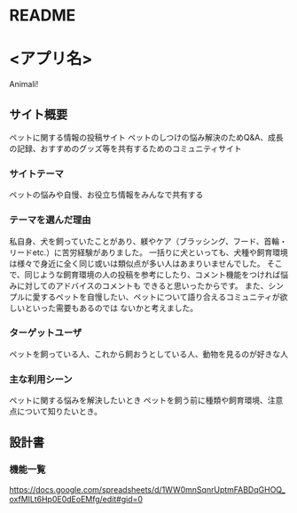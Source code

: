 # README
# <アプリ名>
Animali!

## サイト概要
ペットに関する情報の投稿サイト
ペットのしつけの悩み解決のためQ&A、成長の記録、おすすめのグッズ等を共有するためのコミュニティサイト
### サイトテーマ
ペットの悩みや自慢、お役立ち情報をみんなで共有する

### テーマを選んだ理由
私自身、犬を飼っていたことがあり、躾やケア（ブラッシング、フード、首輪・リードetc.）に苦労経験がありました。
一括りに犬といっても、犬種や飼育環境は様々で身近に全く同じ或いは類似点が多い人はあまりいませんでした。
そこで、同じような飼育環境の人の投稿を参考にしたり、コメント機能をつければ悩みに対してのアドバイスのコメントも
できると思いったからです。
また、シンプルに愛するペットを自慢したい、ペットについて語り合えるコミュニティが欲しいといった需要もあるのでは
ないかと考えました。

### ターゲットユーザ
ペットを飼っている人、これから飼おうとしている人、動物を見るのが好きな人

### 主な利用シーン
ペットに関する悩みを解決したいとき
ペットを飼う前に種類や飼育環境、注意点について知りたいとき。

## 設計書

### 機能一覧
https://docs.google.com/spreadsheets/d/1WW0mnSqnrUptmFABDqGHOQ_oxfMILt6Hp0E0dEoEMfg/edit#gid=0